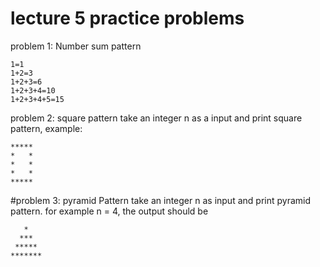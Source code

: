 # lecture 5 practice problems

problem 1: Number sum pattern

```
1=1
1+2=3
1+2+3=6
1+2+3+4=10
1+2+3+4+5=15
```

problem 2: square pattern
take an integer n as a input and print square pattern, example:

```
*****
*   *
*   *
*   *
*****
```

#problem 3: pyramid Pattern
take an integer n as input and print pyramid pattern. for example n = 4, the output should be

```
   *
  ***
 *****
*******
```

